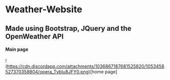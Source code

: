 # Weather-Website
## Made using Bootstrap, JQuery and the OpenWeather API

#### Main page 
!(https://cdn.discordapp.com/attachments/1036867187681525820/1053458527370358804/opera_TybIu8JFY0.png)[home page]
